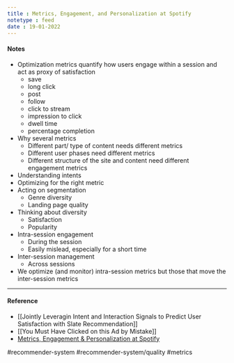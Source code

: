 ```yaml
---
title : Metrics, Engagement, and Personalization at Spotify
notetype : feed
date : 19-01-2022
---
```




#### Notes

- Optimization metrics quantify how users engage within a session and act as proxy of satisfaction
	- save
	- long click
	- post
	- follow
	- click to stream
	- impression to click
	- dwell time
	- percentage completion
- Why several metrics
	- Different part/ type of content needs different metrics
	- Different user phases need different metrics
	- Different structure of the site and content need different engagement metrics
- Understanding intents
- Optimizing for the right metric
- Acting on segmentation
	- Genre diversity
	- Landing page quality
- Thinking about diversity
	- Satisfaction
	- Popularity
- Intra-session engagement
	- During the session
	- Easily mislead, especially for a short time
- Inter-session management
	- Across sessions
- We optimize (and monitor) intra-session metrics but those that move the inter-session metrics

---

#### Reference
- [[Jointly Leveragin Intent and Interaction Signals to Predict User Satisfaction with Slate Recommendation]]
- [[You Must Have Clicked on this Ad by Mistake]]
- [Metrics, Engagement & Personalization at Spotify](https://www.slideshare.net/mounialalmas/metrics-engagement-personalization)

#recommender-system #recommender-system/quality #metrics 
